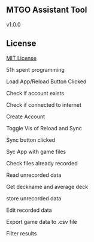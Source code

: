 ## MTGO Assistant Tool
v1.0.0

## License
[MIT License](LICENSE)


51h spent programming



Load App/Reload Button Clicked

Check if account exists

Check if connected to internet

Create Account

Toggle Vis of Reload and Sync


Sync button clicked

Syc App with game files

Check files already recorded

Read unrecorded data

Get deckname and average deck

store unrecorded data


Edit recorded data


Export game data to .csv file


Filter results


